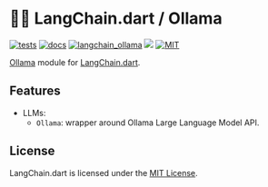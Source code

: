 # 🦜️🔗 LangChain.dart / Ollama

[![tests](https://img.shields.io/github/actions/workflow/status/davidmigloz/langchain_dart/test.yaml?logo=github&label=tests)](https://github.com/davidmigloz/langchain_dart/actions/workflows/test.yaml)
[![docs](https://img.shields.io/github/actions/workflow/status/davidmigloz/langchain_dart/pages%2Fpages-build-deployment?logo=github&label=docs)](https://github.com/davidmigloz/langchain_dart/actions/workflows/pages/pages-build-deployment)
[![langchain_ollama](https://img.shields.io/pub/v/langchain_ollam.svg)](https://pub.dev/packages/langchain_ollama)
[![](https://dcbadge.vercel.app/api/server/x4qbhqecVR?style=flat)](https://discord.gg/x4qbhqecVR)
[![MIT](https://img.shields.io/badge/license-MIT-purple.svg)](https://github.com/davidmigloz/langchain_dart/blob/main/LICENSE)

[Ollama](https://ollama.ai) module for [LangChain.dart](https://github.com/davidmigloz/langchain_dart).

## Features

- LLMs:
  * `Ollama`: wrapper around Ollama Large Language Model API.

## License

LangChain.dart is licensed under the 
[MIT License](https://github.com/davidmigloz/langchain_dart/blob/main/LICENSE).
